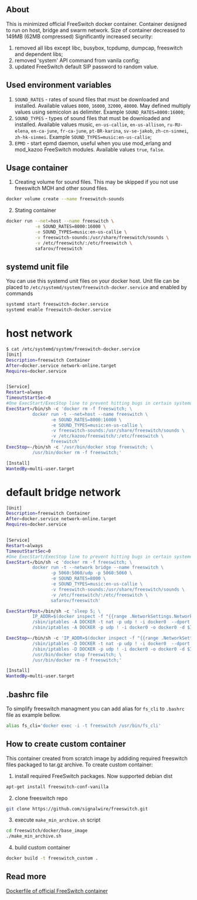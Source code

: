 About
-----

This is minimized official FreeSwitch docker container.
Container designed to run on host, bridge and swarm network.
Size of container decreased to 149MB (62MB compressed)
Significantly increased security:
1. removed all libs except libc, busybox, tcpdump, dumpcap, freeswitch and dependent libs;
2. removed 'system' API command from vanila config;
3. updated FreeSwitch default SIP password to random value.

Used environment variables
--------------------------

1. ```SOUND_RATES``` - rates of sound files that must be downloaded and installed. Available values ```8000```, ```16000```, ```32000```, ```48000```. May defined multiply values using semicolon as delimiter. Example ```SOUND_RATES=8000:16000```;
2. ```SOUND_TYPES``` - types of sound files that must be downloaded and installed. Available values music, ```en-us-callie```, ```en-us-allison```, ```ru-RU-elena```, ```en-ca-june```, ```fr-ca-june```, ```pt-BR-karina```, ```sv-se-jakob```, ```zh-cn-sinmei```, ```zh-hk-sinmei```. Example ```SOUND_TYPES=music:en-us-callie```;
3. ```EPMD``` - start epmd daemon, useful when you use mod_erlang and mod_kazoo FreeSwitch modules. Available values ```true```, ```false```.

Usage container
---------------

1. Creating volume for sound files. This may be skipped if you not use freeswitch MOH and other sound files.
```sh
docker volume create --name freeswitch-sounds 
```

2. Stating container
```sh
docker run --net=host --name freeswitch \
           -e SOUND_RATES=8000:16000 \
           -e SOUND_TYPES=music:en-us-callie \
           -v freeswitch-sounds:/usr/share/freeswitch/sounds \
           -v /etc/freeswitch/:/etc/freeswitch \
           safarov/freeswitch
```

systemd unit file
-----------------

You can use this systemd unit files on your docker host.
Unit file can be placed to ```/etc/systemd/system/freeswitch-docker.service``` and enabled by commands
```sh
systemd start freeswitch-docker.service
systemd enable freeswitch-docker.service
```

host network
============

```sh
$ cat /etc/systemd/system/freeswitch-docker.service
[Unit]
Description=freeswitch Container
After=docker.service network-online.target
Requires=docker.service


[Service]
Restart=always
TimeoutStartSec=0
#One ExecStart/ExecStop line to prevent hitting bugs in certain systemd versions
ExecStart=/bin/sh -c 'docker rm -f freeswitch; \
          docker run -t --net=host --name freeswitch \
                 -e SOUND_RATES=8000:16000 \
                 -e SOUND_TYPES=music:en-us-callie \
                 -v freeswitch-sounds:/usr/share/freeswitch/sounds \
                 -v /etc/kazoo/freeswitch/:/etc/freeswitch \
                 freeswitch'
ExecStop=-/bin/sh -c '/usr/bin/docker stop freeswitch; \
          /usr/bin/docker rm -f freeswitch;'

[Install]
WantedBy=multi-user.target
```

default bridge network
======================
```sh
[Unit]
Description=freeswitch Container
After=docker.service network-online.target
Requires=docker.service


[Service]
Restart=always
TimeoutStartSec=0
#One ExecStart/ExecStop line to prevent hitting bugs in certain systemd versions
ExecStart=/bin/sh -c 'docker rm -f freeswitch; \
          docker run -t --network bridge --name freeswitch \
                 -p 5060:5060/udp -p 5060:5060 \
                 -e SOUND_RATES=8000 \
                 -e SOUND_TYPES=music:en-us-callie \
                 -v freeswitch-sounds:/usr/share/freeswitch/sounds \
                 -v /etc/freeswitch/:/etc/freeswitch \
                 safarov/freeswitch'

ExecStartPost=/bin/sh -c 'sleep 5; \
          IP_ADDR=$(docker inspect -f "{{range .NetworkSettings.Networks}}{{.IPAddress}}{{end}}" freeswitch); \
          /sbin/iptables -A DOCKER -t nat -p udp ! -i docker0  --dport 17000:17999 -j DNAT --to $IP_ADDR:17000-17999; \
          /sbin/iptables -A DOCKER -p udp ! -i docker0 -o docker0 -d $IP_ADDR --dport 17000:17999 -j ACCEPT'

ExecStop=-/bin/sh -c 'IP_ADDR=$(docker inspect -f "{{range .NetworkSettings.Networks}}{{.IPAddress}}{{end}}" freeswitch); \
          /sbin/iptables -D DOCKER -t nat -p udp ! -i docker0  --dport 17000:17999 -j DNAT --to $IP_ADDR:17000-17999; \
          /sbin/iptables -D DOCKER -p udp ! -i docker0 -o docker0 -d $IP_ADDR --dport 17000:17999 -j ACCEPT; \
          /usr/bin/docker stop freeswitch; \
          /usr/bin/docker rm -f freeswitch;'

[Install]
WantedBy=multi-user.target
```

.bashrc file
------------
To simplify freeswitch managment you can add alias for ```fs_cli``` to ```.bashrc``` file as example bellow.
```sh
alias fs_cli='docker exec -i -t freeswitch /usr/bin/fs_cli'
```

How to create custom container
------------------------------
This container created from scratch image by addiding required freeswitch files packaged to tar.gz archive.
To create custom container:
1. install required FreeSwitch packages. Now supported debian dist
```sh
apt-get install freeswitch-conf-vanilla
```
2. clone freeswitch repo
```sh
git clone https://github.com/signalwire/freeswitch.git
```
3. execute ```make_min_archive.sh``` script
```sh
cd freeswitch/docker/base_image
./make_min_archive.sh
```
4. build custom container
```sh
docker build -t freeswitch_custom .
```

Read more
---------

[Dockerfile of official FreeSwitch container](https://github.com/signalwire/freeswitch/tree/master/docker/release)
